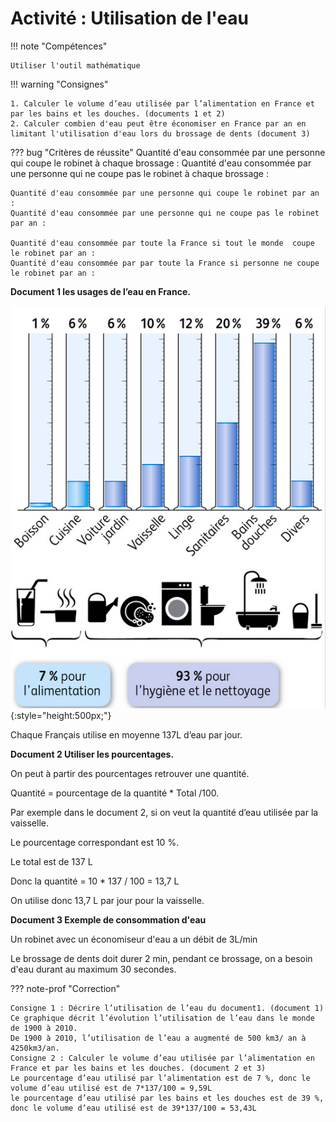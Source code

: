 # Activité : Utilisation de l'eau

!!! note "Compétences"

    Utiliser l'outil mathématique

!!! warning "Consignes"

    1. Calculer le volume d’eau utilisée par l’alimentation en France et par les bains et les douches. (documents 1 et 2)
    2. Calculer combien d'eau peut être économiser en France par an en limitant l'utilisation d'eau lors du brossage de dents (document 3)

??? bug "Critères de réussite"
    Quantité d'eau consommée par une personne qui coupe le robinet à chaque brossage : 
    Quantité d'eau consommée par une personne qui ne coupe pas le robinet à chaque brossage : 

    Quantité d'eau consommée par une personne qui coupe le robinet par an : 
    Quantité d'eau consommée par une personne qui ne coupe pas le robinet par an : 

    Quantité d'eau consommée par toute la France si tout le monde  coupe le robinet par an : 
    Quantité d'eau consommée par par toute la France si personne ne coupe le robinet par an : 



**Document 1 les usages de l’eau en France.**

![](pictures/graphConsoEauFrance.png){:style="height:500px;"}

Chaque Français utilise en moyenne 137L d’eau par jour.



**Document 2 Utiliser les pourcentages.**

On peut à partir des pourcentages retrouver une quantité.

Quantité = pourcentage de la quantité * Total /100.

Par exemple dans le document 2, si on veut la quantité d’eau utilisée par la vaisselle.

Le pourcentage correspondant est 10 %.

Le total est de 137 L

Donc la quantité = 10 * 137 / 100 = 13,7 L

On utilise donc 13,7 L par jour pour la vaisselle.



**Document 3 Exemple de consommation d'eau**

Un robinet avec un économiseur d'eau a un débit de 3L/min 

Le brossage de dents doit durer 2 min, pendant ce brossage, on a besoin d'eau durant au maximum 30 secondes. 



??? note-prof "Correction"
    
    Consigne 1 : Décrire l’utilisation de l’eau du document1. (document 1)
    Ce graphique décrit l’évolution l’utilisation de l’eau dans le monde de 1900 à 2010.
    De 1900 à 2010, l’utilisation de l’eau a augmenté de 500 km3/ an à 4250km3/an.
    Consigne 2 : Calculer le volume d’eau utilisée par l’alimentation en France et par les bains et les douches. (document 2 et 3)
    Le pourcentage d’eau utilisé par l’alimentation est de 7 %, donc le volume d’eau utilisé est de 7*137/100 = 9,59L
    le pourcentage d’eau utilisé par les bains et les douches est de 39 %, donc le volume d’eau utilisé est de 39*137/100 = 53,43L
    
